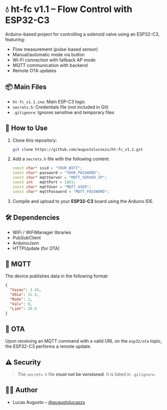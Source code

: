 
# 💧 ht-fc v1.1 – Flow Control with ESP32-C3

Arduino-based project for controlling a solenoid valve using an ESP32-C3, featuring:

- Flow measurement (pulse-based sensor)
- Manual/automatic mode via button
- Wi-Fi connection with fallback AP mode
- MQTT communication with backend
- Remote OTA updates

## 📦 Main Files

- `ht-fc_v1.1.ino`: Main ESP-C3 logic
- `secrets.h`: Credentials file (not included in Git)
- `.gitignore`: Ignores sensitive and temporary files

## 🚀 How to Use

1. Clone this repository:
   ```bash
   git clone https://github.com/augustolucaszs/ht-fc_v1.1.git
   ```
2. Add a `secrets.h` file with the following content:
   ```cpp
   const char* ssid = "YOUR_WIFI";
   const char* password = "YOUR_PASSWORD";
   const char* mqttServer = "MQTT_SERVER_IP";
   const int   mqttPort = 1883;
   const char* mqttUser = "MQTT_USER";
   const char* mqttPassword = "MQTT_PASSWORD";
   ```

3. Compile and upload to your **ESP32-C3** board using the Arduino IDE.

## 🛠️ Dependencies

- WiFi / WiFiManager libraries
- PubSubClient
- ArduinoJson
- HTTPUpdate (for OTA)

## 📡 MQTT

The device publishes data in the following format:

```json
{
  "Vazao": 3.45,
  "VDia": 12.3,
  "Modo": 1,
  "Valv": 0,
  "Limt": 20.0
}
```

## 🧪 OTA

Upon receiving an MQTT command with a valid URL on the `esp32/ota` topic, the ESP32-C3 performs a remote update.

## ⚠️ Security

> The `secrets.h` file **must not be versioned**. It is listed in `.gitignore`.

## 🧑‍💻 Author

- Lucas Augusto – [@augustolucaszs](https://github.com/augustolucaszs)
